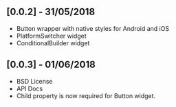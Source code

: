 ## [0.0.2] - 31/05/2018

* Button wrapper with native styles for Android and iOS
* PlatformSwitcher widget
* ConditionalBuilder widget

## [0.0.3] - 01/06/2018

* BSD License
* API Docs
* Child property is now required for Button widget.